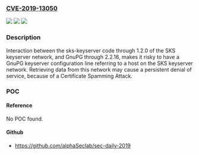 ### [CVE-2019-13050](https://cve.mitre.org/cgi-bin/cvename.cgi?name=CVE-2019-13050)
![](https://img.shields.io/static/v1?label=Product&message=n%2Fa&color=blue)
![](https://img.shields.io/static/v1?label=Version&message=n%2Fa&color=blue)
![](https://img.shields.io/static/v1?label=Vulnerability&message=n%2Fa&color=brighgreen)

### Description

Interaction between the sks-keyserver code through 1.2.0 of the SKS keyserver network, and GnuPG through 2.2.16, makes it risky to have a GnuPG keyserver configuration line referring to a host on the SKS keyserver network. Retrieving data from this network may cause a persistent denial of service, because of a Certificate Spamming Attack.

### POC

#### Reference
No POC found.

#### Github
- https://github.com/alphaSeclab/sec-daily-2019

